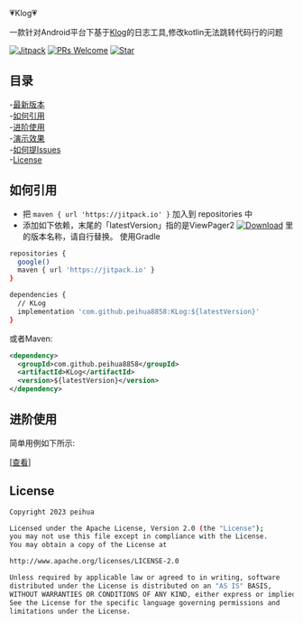 :heartpulse:Klog:heartpulse:

 一款针对Android平台下基于[Klog](https://github.com/ZhaoKaiQiang/KLog)的日志工具,修改kotlin无法跳转代码行的问题<br>

[![Jitpack](https://jitpack.io/v/peihua8858/KLog.svg)](https://github.com/peihua8858)
[![PRs Welcome](https://img.shields.io/badge/PRs-Welcome-brightgreen.svg)](https://github.com/peihua8858)
[![Star](https://img.shields.io/github/stars/peihua8858/KLog.svg)](https://github.com/peihua8858/KLog)


## 目录
-[最新版本](https://github.com/peihua8858/KLog/releases/tag/1.0.11)<br>
-[如何引用](#如何引用)<br>
-[进阶使用](#进阶使用)<br>
-[演示效果](#演示效果)<br>
-[如何提Issues](https://github.com/peihua8858/KLog/wiki/%E5%A6%82%E4%BD%95%E6%8F%90Issues%3F)<br>
-[License](#License)<br>

## 如何引用
* 把 `maven { url 'https://jitpack.io' }` 加入到 repositories 中
* 添加如下依赖，末尾的「latestVersion」指的是ViewPager2 [![Download](https://jitpack.io/v/peihua8858/KLog.svg)](https://jitpack.io/#peihua8858/KLog) 里的版本名称，请自行替换。
使用Gradle
```sh
repositories {
  google()
  maven { url 'https://jitpack.io' }
}

dependencies {
  // KLog
  implementation 'com.github.peihua8858:KLog:${latestVersion}'
}
```

或者Maven:

```xml
<dependency>
  <groupId>com.github.peihua8858</groupId>
  <artifactId>KLog</artifactId>
  <version>${latestVersion}</version>
</dependency>
```

## 进阶使用

简单用例如下所示:

[[查看](https://github.com/ZhaoKaiQiang/KLog#readme)]

## License
```sh
Copyright 2023 peihua

Licensed under the Apache License, Version 2.0 (the "License");
you may not use this file except in compliance with the License.
You may obtain a copy of the License at

http://www.apache.org/licenses/LICENSE-2.0

Unless required by applicable law or agreed to in writing, software
distributed under the License is distributed on an "AS IS" BASIS,
WITHOUT WARRANTIES OR CONDITIONS OF ANY KIND, either express or implied.
See the License for the specific language governing permissions and
limitations under the License.
```




